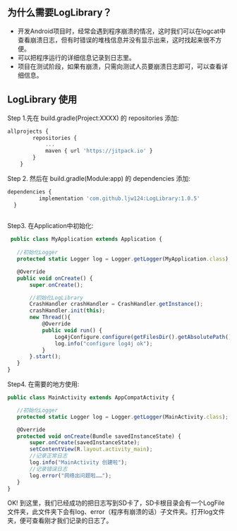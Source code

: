 ## 为什么需要LogLibrary？
* 开发Android项目时，经常会遇到程序崩溃的情况，这时我们可以在logcat中查看崩溃日志，但有时错误的堆栈信息并没有显示出来，这时找起来很不方便。
* 可以把程序运行的详细信息记录到日志里。
* 项目在测试阶段，如果有崩溃，只需向测试人员要崩溃日志即可，可以查看详细信息。

## LogLibrary 使用
Step 1.先在 build.gradle(Project:XXXX) 的 repositories 添加:
```javascript
allprojects {
		repositories {
			...
			maven { url 'https://jitpack.io' }
		}
	}
  ```
  
  Step 2. 然后在 build.gradle(Module:app) 的 dependencies 添加:
  ```javascript
  dependencies {
	        implementation 'com.github.ljw124:LogLibrary:1.0.5'
	}
	
```
 
  Step3. 在Application中初始化:
 ```javascript
  public class MyApplication extends Application {
    
    //初始化Logger
    protected static Logger log = Logger.getLogger(MyApplication.class);

    @Override
    public void onCreate() {
        super.onCreate();

        //初始化LogLibrary
        CrashHandler crashHandler = CrashHandler.getInstance();
        crashHandler.init(this);
        new Thread(){
            @Override
            public void run() {
                Log4jConfigure.configure(getFilesDir().getAbsolutePath());
                log.info("configure log4j ok");
            }
        }.start();
    }
}
```

Step4. 在需要的地方使用:
 ```javascript
 public class MainActivity extends AppCompatActivity {

    //初始化Logger
    protected static Logger log = Logger.getLogger(MainActivity.class);

    @Override
    protected void onCreate(Bundle savedInstanceState) {
        super.onCreate(savedInstanceState);
        setContentView(R.layout.activity_main);
        //记录正常日志
        log.info("MainActivity 创建啦");
        //记录错误日志
        log.error("网络出问题啦……");
    }
}
```

OK! 到这里，我们已经成功的把日志写到SD卡了，SD卡根目录会有一个LogFile文件夹，此文件夹下会有log、error（程序有崩溃的话）子文件夹。打开log文件夹，便可查看刚才我们记录的日志了。
